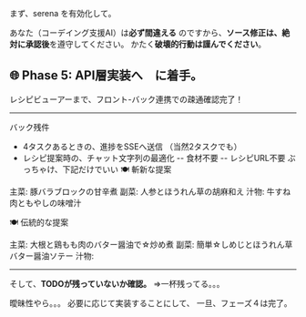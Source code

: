 まず、serena を有効化して。

あなた（コーデイング支援AI）は**必ず間違える** のですから、**ソース修正は、絶対に承認後**を遵守してください。
かたく**破壊的行動は謹んでください**。

## 🌐 Phase 5: API層実装へ　に着手。
レシピビューアーまで、フロント-バック連携での疎通確認完了！

---
バック残件
- 4タスクあるときの、進捗をSSEへ送信  （当然2タスクでも）
- レシピ提案時の、チャット文字列の最適化
-- 食材不要
-- レシピURL不要
ぶっちゃけ、下記だけでいい
🍽️ 斬新な提案

主菜: 豚バラブロックの甘辛煮
副菜: 人参とほうれん草の胡麻和え
汁物: 牛すね肉ともやしの味噌汁

🍽️ 伝統的な提案

主菜: 大根と鶏もも肉のバター醤油で☆炒め煮
副菜: 簡単☆しめじとほうれん草バター醤油ソテー
汁物:

---

そして、**TODOが残っていないか確認。**
⇒一杯残ってる。。。

曖昧性やら。。。
必要に応じて実装することにして、
一旦、フェーズ４は完了。

